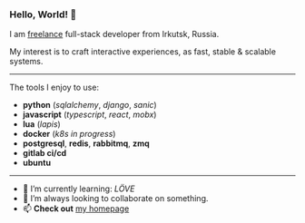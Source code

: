 ### Hello, World! 👋

I am [freelance](https://ru.wikipedia.org/wiki/%D0%A1%D0%B0%D0%BC%D0%BE%D0%B7%D0%B0%D0%BD%D1%8F%D1%82%D0%BE%D1%81%D1%82%D1%8C) full-stack developer from Irkutsk, Russia.

My interest is to craft interactive experiences, as fast, stable & scalable systems.

---

The tools I enjoy to use:

- __python__ (*sqlalchemy*, *django*, *sanic*)
- __javascript__ (*typescript*, *react*, *mobx*)
- __lua__ (*lapis*)
- __docker__ (*k8s in progress*)
- __postgresql__, __redis__, __rabbitmq__, __zmq__
- __gitlab ci/cd__
- __ubuntu__

---

- 🌱 I’m currently learning: *LÖVE*
- 👯 I’m always looking to collaborate on something.
- 📫 __Check out__ [my homepage](https://oschepkov.ru)
